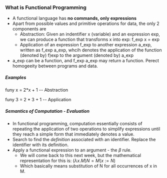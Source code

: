 ### What is Functional Programming



- A functional language has **no commands, only expressions**
- Apart from possible values and primitive operations for data, the only 2 components are 
  - Abstraction: Given an indentifier x (variable) and an expression exp, we can produce a function that transforms x into exp: f_exp x = exp
  - Application of an expression f_exp to another expression a_exp, written as f_exp a_exp, whcih denotes the application of the function (denoted by) f)exp to the argument (denoted by) a_exp
- a_exp can be a function, and f_exp a_exp may return a function. Perect homogeeity between programs and data.

##### Examples

funy x = 2*x + 1	  -- Abstraction

funy 3 = 2 * 3 + 1	-- Application

##### Semantics of Computation - Evaluation

- In functional programming, computation essentially consists of repeating the application of two operations to simplify expressions until they reach a simple form that immediately denotes a value.
- Search to find the *definition* associated with an identifier. Replace the identifier with its definition.
- Apply a functional expression to an argument - the $\beta$ rule.
  - We will come back to this next week, but the mathematical representation for this is: $(\lambda x.M)N = M(x:= N)$
  - Which basically means substitution of N for all occurrences of x in M.



